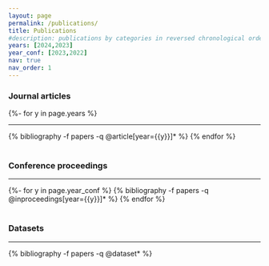 ```yaml
---
layout: page
permalink: /publications/
title: Publications
#description: publications by categories in reversed chronological order.
years: [2024,2023]
year_conf: [2023,2022]
nav: true
nav_order: 1
---
```

<!-- _pages/publications.md -->

### Journal articles
<div class="publications">
{%- for y in page.years %}
  <!-- <h2 class="year">{{y}}</h2> -->
<hr>
  {% bibliography -f papers -q @article[year={{y}}]* %}
{% endfor %}
</div>

<br>

### Conference proceedings 
<div class="publications">
<hr>
{%- for y in page.year_conf %}
  <!-- <h2 class="year">{{y}}</h2> -->
  {% bibliography -f papers -q @inproceedings[year={{y}}]* %}
{% endfor %}
</div>

<br>

### Datasets
<div class="publications">
<hr>
  {% bibliography -f papers -q @dataset* %}
</div>  